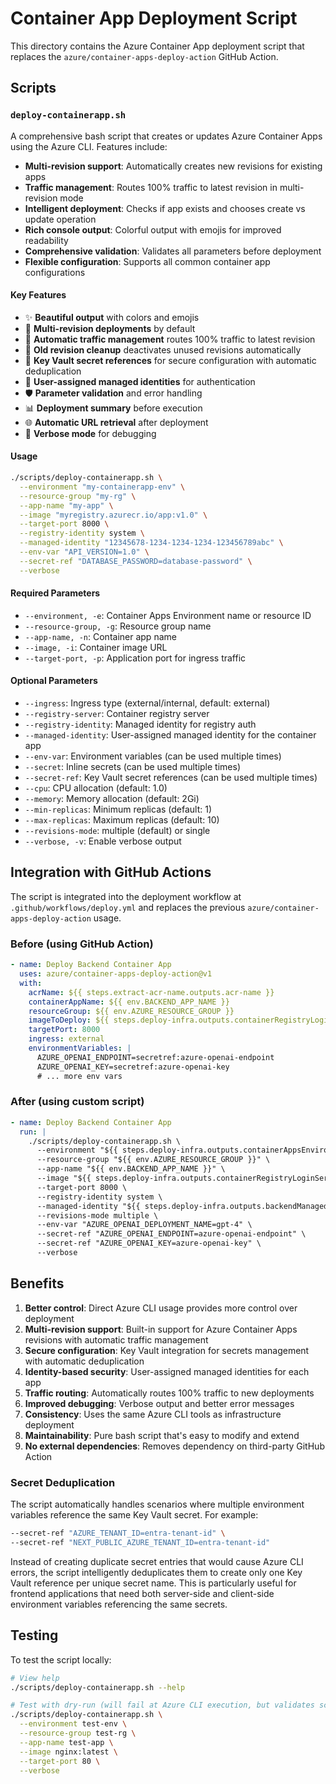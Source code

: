 # Container App Deployment Script

This directory contains the Azure Container App deployment script that replaces the `azure/container-apps-deploy-action` GitHub Action.

## Scripts

### `deploy-containerapp.sh`

A comprehensive bash script that creates or updates Azure Container Apps using the Azure CLI. Features include:

- **Multi-revision support**: Automatically creates new revisions for existing apps
- **Traffic management**: Routes 100% traffic to latest revision in multi-revision mode
- **Intelligent deployment**: Checks if app exists and chooses create vs update operation
- **Rich console output**: Colorful output with emojis for improved readability
- **Comprehensive validation**: Validates all parameters before deployment
- **Flexible configuration**: Supports all common container app configurations

#### Key Features

- ✨ **Beautiful output** with colors and emojis
- 🔄 **Multi-revision deployments** by default
- 🚦 **Automatic traffic management** routes 100% traffic to latest revision
- 🧹 **Old revision cleanup** deactivates unused revisions automatically
- 🔑 **Key Vault secret references** for secure configuration with automatic deduplication
- 👤 **User-assigned managed identities** for authentication
- 🛡️ **Parameter validation** and error handling
- 📊 **Deployment summary** before execution
- 🌐 **Automatic URL retrieval** after deployment
- 📝 **Verbose mode** for debugging

#### Usage

```bash
./scripts/deploy-containerapp.sh \
  --environment "my-containerapp-env" \
  --resource-group "my-rg" \
  --app-name "my-app" \
  --image "myregistry.azurecr.io/app:v1.0" \
  --target-port 8000 \
  --registry-identity system \
  --managed-identity "12345678-1234-1234-1234-123456789abc" \
  --env-var "API_VERSION=1.0" \
  --secret-ref "DATABASE_PASSWORD=database-password" \
  --verbose
```

#### Required Parameters

- `--environment, -e`: Container Apps Environment name or resource ID
- `--resource-group, -g`: Resource group name  
- `--app-name, -n`: Container app name
- `--image, -i`: Container image URL
- `--target-port, -p`: Application port for ingress traffic

#### Optional Parameters

- `--ingress`: Ingress type (external/internal, default: external)
- `--registry-server`: Container registry server
- `--registry-identity`: Managed identity for registry auth
- `--managed-identity`: User-assigned managed identity for the container app
- `--env-var`: Environment variables (can be used multiple times)
- `--secret`: Inline secrets (can be used multiple times)
- `--secret-ref`: Key Vault secret references (can be used multiple times)
- `--cpu`: CPU allocation (default: 1.0)
- `--memory`: Memory allocation (default: 2Gi)
- `--min-replicas`: Minimum replicas (default: 1)
- `--max-replicas`: Maximum replicas (default: 10)
- `--revisions-mode`: multiple (default) or single
- `--verbose, -v`: Enable verbose output

## Integration with GitHub Actions

The script is integrated into the deployment workflow at `.github/workflows/deploy.yml` and replaces the previous `azure/container-apps-deploy-action` usage.

### Before (using GitHub Action)

```yaml
- name: Deploy Backend Container App
  uses: azure/container-apps-deploy-action@v1
  with:
    acrName: ${{ steps.extract-acr-name.outputs.acr-name }}
    containerAppName: ${{ env.BACKEND_APP_NAME }}
    resourceGroup: ${{ env.AZURE_RESOURCE_GROUP }}
    imageToDeploy: ${{ steps.deploy-infra.outputs.containerRegistryLoginServer }}/backend:${{ env.RELEASE_TAG }}
    targetPort: 8000
    ingress: external
    environmentVariables: |
      AZURE_OPENAI_ENDPOINT=secretref:azure-openai-endpoint
      AZURE_OPENAI_KEY=secretref:azure-openai-key
      # ... more env vars
```

### After (using custom script)

```yaml
- name: Deploy Backend Container App
  run: |
    ./scripts/deploy-containerapp.sh \
      --environment "${{ steps.deploy-infra.outputs.containerAppsEnvironmentName }}" \
      --resource-group "${{ env.AZURE_RESOURCE_GROUP }}" \
      --app-name "${{ env.BACKEND_APP_NAME }}" \
      --image "${{ steps.deploy-infra.outputs.containerRegistryLoginServer }}/backend:${{ env.RELEASE_TAG }}" \
      --target-port 8000 \
      --registry-identity system \
      --managed-identity "${{ steps.deploy-infra.outputs.backendManagedIdentityClientId }}" \
      --revisions-mode multiple \
      --env-var "AZURE_OPENAI_DEPLOYMENT_NAME=gpt-4" \
      --secret-ref "AZURE_OPENAI_ENDPOINT=azure-openai-endpoint" \
      --secret-ref "AZURE_OPENAI_KEY=azure-openai-key" \
      --verbose
```

## Benefits

1. **Better control**: Direct Azure CLI usage provides more control over deployment
2. **Multi-revision support**: Built-in support for Azure Container Apps revisions with automatic traffic management
3. **Secure configuration**: Key Vault integration for secrets management with automatic deduplication
4. **Identity-based security**: User-assigned managed identities for each app
5. **Traffic routing**: Automatically routes 100% traffic to new deployments
6. **Improved debugging**: Verbose output and better error messages
7. **Consistency**: Uses the same Azure CLI tools as infrastructure deployment
8. **Maintainability**: Pure bash script that's easy to modify and extend
9. **No external dependencies**: Removes dependency on third-party GitHub Action

### Secret Deduplication

The script automatically handles scenarios where multiple environment variables reference the same Key Vault secret. For example:

```bash
--secret-ref "AZURE_TENANT_ID=entra-tenant-id" \
--secret-ref "NEXT_PUBLIC_AZURE_TENANT_ID=entra-tenant-id"
```

Instead of creating duplicate secret entries that would cause Azure CLI errors, the script intelligently deduplicates them to create only one Key Vault reference per unique secret name. This is particularly useful for frontend applications that need both server-side and client-side environment variables referencing the same secrets.

## Testing

To test the script locally:

```bash
# View help
./scripts/deploy-containerapp.sh --help

# Test with dry-run (will fail at Azure CLI execution, but validates script logic)
./scripts/deploy-containerapp.sh \
  --environment test-env \
  --resource-group test-rg \
  --app-name test-app \
  --image nginx:latest \
  --target-port 80 \
  --verbose
```